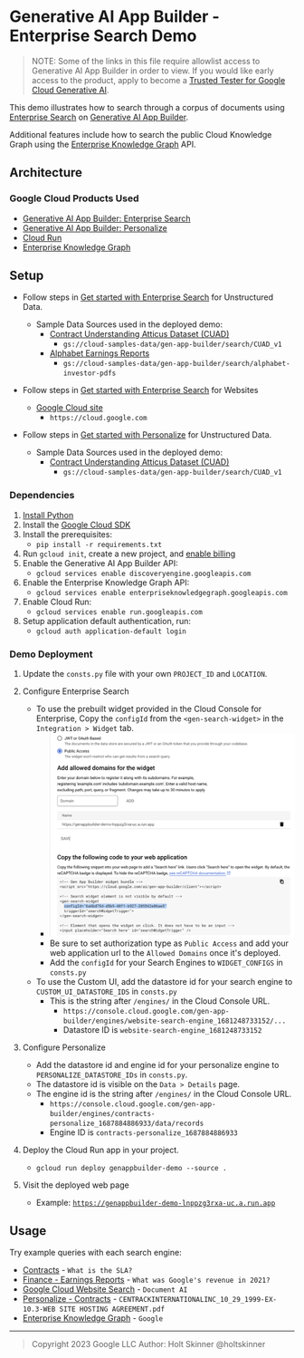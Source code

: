 # Generative AI App Builder - Enterprise Search Demo

> NOTE: Some of the links in this file require allowlist access to Generative AI App Builder in order to view. If you would like early access to the product, apply to become a [Trusted Tester for Google Cloud Generative AI][trustedtester].

This demo illustrates how to search through a corpus of documents using [Enterprise Search][enterprisesearch] on [Generative AI App Builder][genappbuilder].

Additional features include how to search the public Cloud Knowledge Graph using the [Enterprise Knowledge Graph][enterpriseknowledgegraph] API.

## Architecture

### Google Cloud Products Used

- [Generative AI App Builder: Enterprise Search][enterprisesearch]
- [Generative AI App Builder: Personalize][try_personalize]
- [Cloud Run][cloudrun]
- [Enterprise Knowledge Graph][enterpriseknowledgegraph]

## Setup

- Follow steps in [Get started with Enterprise Search][try_search] for Unstructured Data.

  - Sample Data Sources used in the deployed demo:
    - [Contract Understanding Atticus Dataset (CUAD)](https://www.atticusprojectai.org/cuad)
      - `gs://cloud-samples-data/gen-app-builder/search/CUAD_v1`
    - [Alphabet Earnings Reports](https://abc.xyz/investor/)
      - `gs://cloud-samples-data/gen-app-builder/search/alphabet-investor-pdfs`

- Follow steps in [Get started with Enterprise Search][try_search] for Websites

  - [Google Cloud site](https://cloud.google.com)
    - `https://cloud.google.com`

- Follow steps in [Get started with Personalize][try_personalize] for Unstructured Data.

  - Sample Data Sources used in the deployed demo:
    - [Contract Understanding Atticus Dataset (CUAD)](https://www.atticusprojectai.org/cuad)
      - `gs://cloud-samples-data/gen-app-builder/search/CUAD_v1`

### Dependencies

1. [Install Python](https://www.python.org/downloads/)
2. Install the [Google Cloud SDK](https://cloud.google.com/sdk/docs/install)
3. Install the prerequisites:
   - `pip install -r requirements.txt`
4. Run `gcloud init`, create a new project, and
   [enable billing](https://cloud.google.com/billing/docs/how-to/modify-project#enable_billing_for_a_project)
5. Enable the Generative AI App Builder API:
   - `gcloud services enable discoveryengine.googleapis.com`
6. Enable the Enterprise Knowledge Graph API:
   - `gcloud services enable enterpriseknowledgegraph.googleapis.com`
7. Enable Cloud Run:
   - `gcloud services enable run.googleapis.com`
8. Setup application default authentication, run:
   - `gcloud auth application-default login`

### Demo Deployment

1. Update the `consts.py` file with your own `PROJECT_ID` and `LOCATION`.

2. Configure Enterprise Search
   - To use the prebuilt widget provided in the Cloud Console for Enterprise, Copy the `configId` from the `<gen-search-widget>` in the `Integration > Widget` tab.
     - ![configId](img/configId.png)
     - Be sure to set authorization type as `Public Access` and add your web application url to the `Allowed Domains` once it's deployed.
     - Add the `configId` for your Search Engines to `WIDGET_CONFIGS` in `consts.py`
   - To use the Custom UI, add the datastore id for your search engine to `CUSTOM_UI_DATASTORE_IDS` in `consts.py`
     - This is the string after `/engines/` in the Cloud Console URL.
       - `https://console.cloud.google.com/gen-app-builder/engines/website-search-engine_1681248733152/...`
       - Datastore ID is `website-search-engine_1681248733152`

3. Configure Personalize
   - Add the datastore id and engine id for your personalize engine to `PERSONALIZE_DATASTORE_IDs` in `consts.py`.
   - The datastore id is visible on the `Data > Details` page.
   - The engine id is the string after `/engines/` in the Cloud Console URL.
       - `https://console.cloud.google.com/gen-app-builder/engines/contracts-personalize_1687884886933/data/records`
       - Engine ID is `contracts-personalize_1687884886933`

4. Deploy the Cloud Run app in your project.

   - `gcloud run deploy genappbuilder-demo --source .`

5. Visit the deployed web page
   - Example: [`https://genappbuilder-demo-lnppzg3rxa-uc.a.run.app`](https://genappbuilder-demo-lnppzg3rxa-uc.a.run.app)

## Usage

Try example queries with each search engine:

- [Contracts][contract] - `What is the SLA?`
- [Finance - Earnings Reports][finance] - `What was Google's revenue in 2021?`
- [Google Cloud Website Search][websearch] - `Document AI`
- [Personalize - Contracts][personalize] - `CENTRACKINTERNATIONALINC_10_29_1999-EX-10.3-WEB SITE HOSTING AGREEMENT.pdf`
- [Enterprise Knowledge Graph][ekg] - `Google`

---

> Copyright 2023 Google LLC
> Author: Holt Skinner @holtskinner

[genappbuilder]: https://cloud.google.com/generative-ai-app-builder/
[cloudrun]: https://cloud.google.com/run
[enterpriseknowledgegraph]: https://cloud.google.com/enterprise-knowledge-graph/docs/overview
[enterprisesearch]: https://cloud.google.com/enterprise-search
[try_personalize]: https://cloud.google.com/generative-ai-app-builder/docs/try-personalize
[try_search]: https://cloud.google.com/generative-ai-app-builder/docs/try-enterprise-search

[contract]: https://genappbuilder-demo-lnppzg3rxa-uc.a.run.app/
[finance]: https://genappbuilder-demo-lnppzg3rxa-uc.a.run.app/
[websearch]: https://genappbuilder-demo-lnppzg3rxa-uc.a.run.app/search
[personalize]: https://genappbuilder-demo-lnppzg3rxa-uc.a.run.app/personalize
[ekg]: https://genappbuilder-demo-lnppzg3rxa-uc.a.run.app/ekg
[trustedtester]: https://cloud.google.com/ai/earlyaccess/join?hl=en

